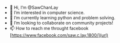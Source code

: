 - 👋 Hi, I’m @SawChanLay
- 👀 I’m interested in computer science.
- 🌱 I’m currently learning python and problem solving.
- 💞️ I’m looking to collaborate on community projects!
- 📫 How to reach me throught facebook [https://www.facebook.com/saw.c.lay.1800/](url)

<!---
SawChanLay/SawChanLay is a ✨ special ✨ repository because its `README.md` (this file) appears on your GitHub profile.
You can click the Preview link to take a look at your changes.
--->
